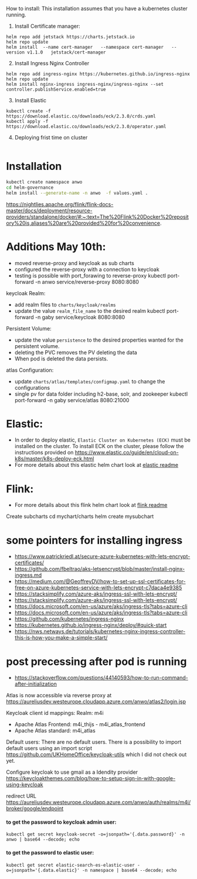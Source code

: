 How to install:
This installation assumes that you have a kubernetes cluster running.

1. Install Certificate manager:
```commandline
helm repo add jetstack https://charts.jetstack.io
helm repo update
helm install  --name cert-manager   --namespace cert-manager   --version v1.1.0   jetstack/cert-manager
```
2. Install Ingress Nginx Controller
```commandline
helm repo add ingress-nginx https://kubernetes.github.io/ingress-nginx
helm repo update
helm install nginx-ingress ingress-nginx/ingress-nginx --set controller.publishService.enabled=true
```
3. Install Elastic
```commandline
kubectl create -f https://download.elastic.co/downloads/eck/2.3.0/crds.yaml
kubectl apply -f https://download.elastic.co/downloads/eck/2.3.0/operator.yaml
```
4. Deploying frist time on cluster
```commandline

```

Installation
============

```bash
kubectl create namespace anwo
cd helm-governance
helm install --generate-name -n anwo  -f values.yaml .
```

https://nightlies.apache.org/flink/flink-docs-master/docs/deployment/resource-providers/standalone/docker/#:~:text=The%20Flink%20Docker%20repository%20is,aliases%20are%20provided%20for%20convenience.


Additions May 10th:
===================
- moved reverse-proxy and keycloak as sub charts
- configured the reverse-proxy with a connection to keycloak
- testing is possible with port_forawing to reverse-proxy
kubectl port-forward -n anwo service/reverse-proxy 8080:8080
  
keycloak Realm:
- add realm files to ``charts/keycloak/realms``  
- update the value ``realm_file_name`` to the desired realm
kubectl port-forward -n gaby service/keycloak 8080:8080
  
Persistent Volume:
- update the value ``persistence`` to the desired properties wanted for the persistent volume.
- deleting the PVC removes the PV deleting the data
- When pod is deleted the data persists.

atlas Configuration:
- update ``charts/atlas/templates/configmap.yaml`` to change the configurations
- single pv for data folder including h2-base, solr, and zookeeper
kubectl port-forward -n gaby service/atlas 8080:21000


Elastic:
===================
- In order to deploy elastic, ``Elastic Cluster on Kubernetes (ECK)`` must be installed on the cluster. To install ECK on the cluster, please follow the instructions provided on https://www.elastic.co/guide/en/cloud-on-k8s/master/k8s-deploy-eck.html
- For more details about this elastic helm chart look at [elastic readme](./charts/elastic/README.md)

Flink:
===================
- For more details about this flink helm chart look at [flink readme](./charts/flink/README.md)





Create subcharts
 cd mychart/charts
 helm create mysubchart


some pointers for installing ingress
=====================================
- https://www.patrickriedl.at/secure-azure-kubernetes-with-lets-encrypt-certificates/
- https://github.com/fbeltrao/aks-letsencrypt/blob/master/install-nginx-ingress.md
- https://medium.com/@GeoffreyDV/how-to-set-up-ssl-certificates-for-free-on-azure-kubernetes-service-with-lets-encrypt-c7daca4e9385
- https://stacksimplify.com/azure-aks/ingress-ssl-with-lets-encrypt/
- https://stacksimplify.com/azure-aks/ingress-ssl-with-lets-encrypt/
- https://docs.microsoft.com/en-us/azure/aks/ingress-tls?tabs=azure-cli
- https://docs.microsoft.com/en-us/azure/aks/ingress-tls?tabs=azure-cli
- https://github.com/kubernetes/ingress-nginx
- https://kubernetes.github.io/ingress-nginx/deploy/#quick-start
- https://nws.netways.de/tutorials/kubernetes-nginx-ingress-controller-this-is-how-you-make-a-simple-start/

post precessing after pod is running
====================================
- https://stackoverflow.com/questions/44140593/how-to-run-command-after-initialization


Atlas is now accessible via reverse proxy at
https://aureliusdev.westeurope.cloudapp.azure.com/anwo/atlas2/login.jsp


Keycloak client id mappings:
Realm: m4i
- Apache Atlas Frontend: m4i_thijs - m4i_atlas_frontend
- Apache Atlas standard: m4i_atlas

Default users: 
There are no default users. 
There is a possibility to import default users using an import script https://github.com/UKHomeOffice/keycloak-utils
which I did not check out yet.

Configure keycloak to use gmail as a Idendity provider
https://keycloakthemes.com/blog/how-to-setup-sign-in-with-google-using-keycloak

redirect URL https://aureliusdev.westeurope.cloudapp.azure.com/anwo/auth/realms/m4i/broker/google/endpoint

#### to get the password to keycloak admin user:
```commandline
kubectl get secret keycloak-secret -o=jsonpath='{.data.password}' -n anwo | base64 --decode; echo
```
#### to get the password to elastic user:
```commandline
kubectl get secret elastic-search-es-elastic-user -o=jsonpath='{.data.elastic}' -n namespace | base64 --decode; echo
```